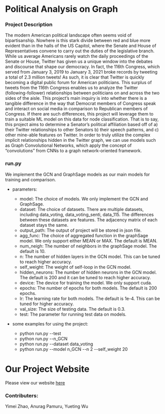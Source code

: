 # Political Analysis on Graph
 
### Project Description
The modern American political landscape often seems void of bipartisanship. Nowhere is this stark divide between red and blue more evident than in the halls of the US Capitol, where the Senate and House of Representatives convene to carry out the duties of the legislative branch. While us average Americans rarely watch the daily proceedings of the Senate or House, Twitter has given us a unique window into the debates and discourse that shape our democracy. In fact, the 116th Congress, which served from January 3, 2019 to January 3, 2021 broke records by tweeting a total of 2.3 million tweets! As such, it is clear that Twitter is quickly becoming a digital public forum for American politicians. This surplus of tweets from the 116th Congress enables us to analyze the Twitter (following-follower) relationships between politicians on and across the two sides of the aisle. This project’s main inquiry is into whether there is a tangible difference in the way that Democrat members of Congress speak and interact on social media in comparison to Republican members of Congress. If there are such differences, this project will leverage them to train a suitable ML model on this data for node classification. That is to say, this project aims to determine a Senator’s political affiliation based off of a) their Twitter relationships to other Senators b) their speech patterns, and c) other mine-able features on Twitter. In order to truly utilize the complex implicit relationships hidden in the Twitter graph, we can use models such as Graph Convolutional Networks, which apply the concept of
“convolutions” from CNNs to a graph network-oriented framework.

### run.py
We implement the GCN and GraphSage models as our main models for training and comparison.

- parameters:
  - model: The choice of models. We only implement the GCN and GraphSage. 
  - dataset: The choice of datasets. There are multiple datasets, including data_voting, data_voting_senti, data_115. The differences between these datasets are features. The adjacency matrix of each dataset stays the same.
  - output_path: The output of project will be stored in json file.
  - agg_func: The choice of aggregated function in the graphSage model. We only support either MEAN or MAX. The default is MEAN.
  - num_neigh: The number of neighbors in the graphSage model. The default is 10.
  - n: The number of hidden layers in the GCN model. This can be tuned to reach higher accuracy.
  - self_weight: The weight of self-loop in the GCN model.
  - hidden_neurons: The number of hidden neurons in the GCN model. The default is 200 and it can be tuned to reach higher accuracy.
  - device: The device for training the model. We only support cuda.
  - epochs: The number of epochs for both models. The default is 200 epochs.
  - lr: The learning rate for both models. The default is 1e-4. This can be tuned for higher accuracy.
  - val_size: The size of testing data. The default is 0.3.
  - test: The parameter for running test data on models.

- some examples for using the project:
  - python run.py --test
  - python run.py --n_GCN
  - python run.py --dataset data_voting
  - python run.py --model n_GCN --n 2 --self_weight 20

  

# Our Project Website

Please view our website [here](https://anuragpamuru.github.io/dsc-180b-capstone-b03/)


### Contributers: 
Yimei Zhao, Anurag Pamuru, Yueting Wu
